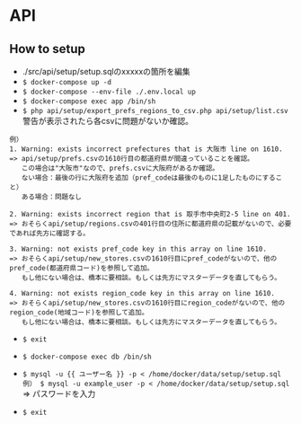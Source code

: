 # API

## How to setup
- ./src/api/setup/setup.sqlのxxxxxの箇所を編集
- `$ docker-compose up -d`
- `$ docker-compose --env-file ./.env.local up`
- `$ docker-compose exec app /bin/sh`
- `$ php api/setup/export_prefs_regions_to_csv.php api/setup/list.csv`  
警告が表示されたら各csvに問題がないか確認。
```
例）
1. Warning: exists incorrect prefectures that is 大阪市 line on 1610.
=> api/setup/prefs.csvの1610行目の都道府県が間違っていることを確認。
   この場合は"大阪市"なので、prefs.csvに大阪府があるか確認。
   ない場合：最後の行に大阪府を追加（pref_codeは最後のものに1足したものにすること）
   ある場合：問題なし

2. Warning: exists incorrect region that is 取手市中央町2-5 line on 401.
=> おそらくapi/setup/regions.csvの401行目の住所に都道府県の記載がないので、必要であれば先方に確認する。

3. Warning: not exists pref_code key in this array on line 1610.
=> おそらくapi/setup/new_stores.csvの1610行目にpref_codeがないので、他のpref_code(都道府県コード)を参照して追加。
   もし他にない場合は、橋本に要相談。もしくは先方にマスターデータを直してもらう。

4. Warning: not exists region_code key in this array on line 1610.
=> おそらくapi/setup/new_stores.csvの1610行目にregion_codeがないので、他のregion_code(地域コード)を参照して追加。
   もし他にない場合は、橋本に要相談。もしくは先方にマスターデータを直してもらう。
```

- `$ exit`
- `$ docker-compose exec db /bin/sh`
- `$ mysql -u {{ ユーザー名 }} -p < /home/docker/data/setup/setup.sql`  
`例） $ mysql -u example_user -p < /home/docker/data/setup/setup.sql`  
=> パスワードを入力

- `$ exit`  
